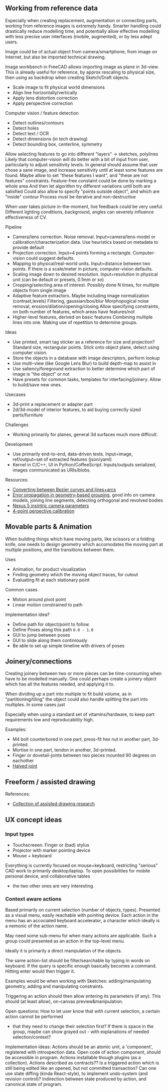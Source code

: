 

Working from reference data
-----------------------

Especially when creating replacement, augmentation or connecting parts,
working from reference images is extremely handy.
Smarter handling could drastically reduce modelling time,
and potentially allow effective modelling with less precise user interfaces (mobile, augmented),
or by less adept users.

Image could be of actual object from camera/smartphone,
from image on Internet, but also be imported technical drawing.

Image workbench in FreeCAD allows importing image as plane in 3d-view.
This is already useful for reference, by approx rescaling to physical size,
then using as backdrop when creating Sketch/Draft objects.

* Scale image to fit physical world dimensions
* Align line horizontally/vertically
* Apply lens distortion correction
* Apply perspective correction

Computer vision / feature detection

* Detect outlines/contours
* Detect holes
* Detect text / OCR
* Detect dimensions (in tech drawing)
* Detect bounding box, centerline, symmetry

Allow selecting features to go into different "layers" -> sketches, polylines
Likely that computer-vision will do better with a bit of input from user,
particularly to adjust sensitivity levels.
In general should assume that user chose a sane image,
and increase sensitivity until at least some features are found.
Maybe allow to set "these features I want", and "these are not features" constraints.
Feature-free constaint could be done by marking a whole area
And then let algorithm try different variations until both are satisfied
Could also allow to specify "points outside object", and which are "inside" contour
Process must be iterative and non-destructive

When user takes picture in-the-moment, live feedback could be very useful.
Different lighting conditions, background, angles can severely influence effectiveness of CV.

Pipeline

* Camera/lens correction. Noise removal.
Input=camera/lens-model or calibration/characterization data. Use heuristics based on metadata to provide default
* Projection correction.
Input=4 points forming a rectangle.
Computer-vision could suggest defaults.
* Mapping to physical/real-world units.
Input=distance between two points.
If there is a scale/meter in picture, computer-vision defaults.
* Scaling image down to desired resolution.
Input=resolution in physical unit (can be default or presets, 0.1mm or so)
* Cropping/selecting area of interest.
Possibly done N times, for multiple objects from single image
* Adaptive feature extractors.
Maybe including image normalization (contrast,levels)
Filtering, gaussian/box/blur
Morphopogical noise removal, erosion/dilation/opening/closing
Allow specifying constraints, on both number of features, which areas have features/not
* Higher-level features, derived on basic features
Combining multiple lines into one.
Making use of repetition to determine groups.

Ideas

* Use printed, smart tag sticker as a reference for size and projection?
Standard size, rectangular points. Stick onto object plane, detect using computer vision.
* Store the objects in a database with image descriptors, perform lookup
* Use multi-view (like Google Lens Blur) to build depth-map to assist in
* Use saliency/foreground extraction to better determine which part of image is "the object" or not
* Have presets for common tasks, templates for interfacing/joinery. Allow to build/save new ones.


Usecases

* 3d-print a replacement or adapter part
* 2d/3d-model of interior features, to aid buying correctly sized parts/furniture

Challenges

* Working primarily for planes, general 3d surfaces much more difficult.

Development

* Use primarily end-to-end, data-driven tests. Input=image, ref/output=set of extracted features (json/yaml)
* Kernel in C/C++, UI in Python/CoffeeScript. Inputs/outputs serialized, images communicated as URIs/blobs.

Resources:

* [Converting between Bezier curves and lines+arcs](http://itc.ktu.lt/itc354/Riskus354.pdf)
* [Error propagation in geometry-based grouping](http://www.freidok.uni-freiburg.de/volltexte/2932/pdf/thesis_a5_9pt.pdf),
good info on camera models, joining line segments, detecting orthogonal and revolved bodies
* [Nexus 5 insintric camera parameters](http://rkdasari.com/2013/02/14/camera-calibration-matrix-finding-intrinsic-parameters/)
* [4-point perpective calibration](http://w3.impa.br/~zang/qtcalib/nochess.html)

Movable parts & Animation
---------------------

When building things which have moving parts, like scissors or a folding knife,
one needs to design geometry which accomodates the moving part at multiple positions,
and the transitions between them.

Uses

* Animation, for product visualization
* Finding geometry which the moving object traces, for cutout
* Evaluating fit at each stationary point

Common cases

* Motion around pivot point
* Linear motion constrained to path

Implementation idea?

* Define path for object/point to follow.
* Define Poses along this path `0.0 - 1.0`
* GUI to jump between poses
* GUI to slide along them continiously
* Be able to set up simple timeline with drivers of poses

Joinery/connections
----------------------

Creating joinery between two or more pieces can be time-consuming when
have to be modelled manually. One could perhaps create a joinery object
which has all the features needed, and applying it to.

When dividing up a part into multiple to fit build volume, as in "partitioning/tiling"
the object could also handle splitting the part into multiples. In some cases just

Especially when using a standard set of vitamins/hardware,
to keep part requirements low and reproducability high.

Examples:

* M4 bolt counterbored in one part, press-fit hex nut in another part, 3d-printed.
* Mortise in one part, tendon in another, 3d-printed.
* Finger or dovetail-joints between two pieces mounted 90 degrees on eachother
* [Halved joint](http://en.wikipedia.org/wiki/Halved_joint)

## Freeform / assisted drawing

References:

* [Collection of assisted drawing research](https://medium.com/@samim/assisted-drawing-7b26c81daf2dd)

## UX concept ideas

### Input types

* Touchscreeen. Finger or (bad) stylus
* Projector with marker pointing device
* Mouse + keyboard

Everything is currently focused on mouse+keyboard, restricting "serious" CAD work to primarily
desktop/laptop. To open possibilities for mobile personal device, and collaborative tables
- the two other ones are very interesting.

### Context aware actions

Based primarily on current selection (number of objects, types).
Presented as a visual menu, easily reachable with pointing device.
Each action in the menu has an accociated keyboard accelerator,
a character which ideally is a nemonic of the action name.

May need some sub-menu for when many actions are applicable.
Such a group could presented as an action in the top-level menu.

Ideally it is primarily a direct manipulation of the objects.

The same action-list should be filter/searchable by typing in words on keyboard.
If the query is specific enough basically becomes a command.
Hitting enter would then trigger it.

Examples would be when working with Sketches:
adding/manipulating geometry, adding and manipulating constraints.

Triggering an action should then allow entering its parameters (if any).
This should (at least allow), on-canvas preview&manipulation.

Open questions:
How to let user know that with current selection, a certain action cannot be performed
- that they need to change their selection first?
If there is space in the group, maybe can show grayed out - with explanations of needed selection/context?

Implementation ideas:
Actions should be an atomic unit, a 'component', registered with introspection data.
Open code of action component, should be accessible in program.
Actions installable though plugins (as a collection).
Actions described as contracts??
Is a triggered action which is still being edited like an opened, but not committed transaction?
Can one use state diffing (kinda React-style), to implement undo-system (and revision control)?
Indirection between state produced by action, and canonical state of program.
